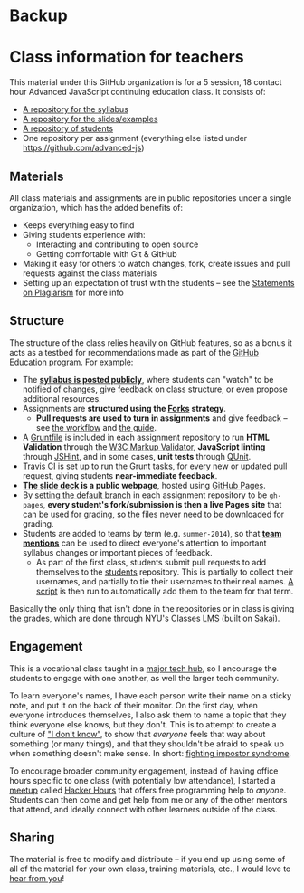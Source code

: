 # Backup
# Class information for teachers

This material under this GitHub organization is for a 5 session, 18 contact hour Advanced JavaScript continuing education class.  It consists of:

* [A repository for the syllabus](README.md)
* [A repository for the slides/examples](https://github.com/advanced-js/deck)
* [A repository of students](https://github.com/advanced-js/students)
* One repository per assignment (everything else listed under https://github.com/advanced-js)

## Materials

All class materials and assignments are in public repositories under a single organization, which has the added benefits of:

* Keeps everything easy to find
* Giving students experience with:
    * Interacting and contributing to open source
    * Getting comfortable with Git & GitHub
* Making it easy for others to watch changes, fork, create issues and pull requests against the class materials
* Setting up an expectation of trust with the students – see the [Statements on Plagiarism](https://github.com/advanced-js/syllabus#instructor) for more info

## Structure

The structure of the class relies heavily on GitHub features, so as a bonus it acts as a testbed for recommendations made as part of the [GitHub Education program](https://education.github.com).  For example:

* The [**syllabus is posted publicly**](https://education.github.com/guide#3-post-your-syllabus), where students can "watch" to be notified of changes, give feedback on class structure, or even propose additional resources.
* Assignments are **structured using the [Forks](https://education.github.com/guide/forks) strategy**.
    * **Pull requests are used to turn in assignments** and give feedback – see [the workflow](README.md#workflow) and [the guide](https://education.github.com/guide/forks#3-completing-assignments).
* A [Gruntfile](http://gruntjs.com) is included in each assignment repository to run **HTML Validation** through the [W3C Markup Validator](http://validator.w3.org/source/), **JavaScript linting** through [JSHint](http://www.jshint.com/about/), and in some cases, **unit tests** through [QUnit](http://qunitjs.com/).
* [Travis CI](http://docs.travis-ci.com) is set up to run the Grunt tasks, for every new or updated pull request, giving students **near-immediate feedback**.
* **[The slide deck](http://advanced-js.github.io/deck/) is a public webpage**, hosted using [GitHub Pages](https://pages.github.com).
* By [setting the default branch](https://help.github.com/articles/setting-the-default-branch) in each assignment repository to be `gh-pages`, **every student's fork/submission is then a live Pages site** that can be used for grading, so the files never need to be downloaded for grading.
* Students are added to teams by term (e.g. `summer-2014`), so that **[team mentions](https://github.com/blog/1121-introducing-team-mentions)** can be used to direct everyone's attention to important syllabus changes or important pieces of feedback.
    * As part of the first class, students submit pull requests to add themselves to the [students](https://github.com/advanced-js/students) repository.  This is partially to collect their usernames, and partially to tie their usernames to their real names.  [A script](https://github.com/advanced-js/students/blob/master/add_students.rb) is then run to automatically add them to the team for that term.

Basically the only thing that isn't done in the repositories or in class is giving the grades, which are done through  NYU's Classes [LMS](https://en.wikipedia.org/wiki/Learning_management_system) (built on [Sakai](https://sakaiproject.org/)).

## Engagement

This is a vocational class taught in a [major tech hub](https://en.wikipedia.org/wiki/Silicon_Alley), so I encourage the students to engage with one another, as well the larger tech community.

To learn everyone's names, I have each person write their name on a sticky note, and put it on the back of their monitor. On the first day, when everyone introduces themselves, I also ask them to name a topic that they think everyone else knows, but they don't. This is to attempt to create a culture of ["I don't know"](http://freakonomics.com/2014/05/15/the-three-hardest-words-in-the-english-language-a-new-freakonomics-radio-podcast/), to show that *everyone* feels that way about something (or many things), and that they shouldn't be afraid to speak up when something doesn't make sense. In short: [fighting impostor syndrome](https://gist.github.com/afeld/6903915).

To encourage broader community engagement, instead of having office hours specific to one class (with potentially low attendance), I started a [meetup](http://www.meetup.com/) called [Hacker Hours](http://hackerhours.org/) that offers free programming help to *anyone*.  Students can then come and get help from me or any of the other mentors that attend, and ideally connect with other learners outside of the class.

## Sharing

The material is free to modify and distribute – if you end up using some of all of the material for your own class, training materials, etc., I would love to [hear from you](https://github.com/advanced-js/syllabus/issues/new)!
